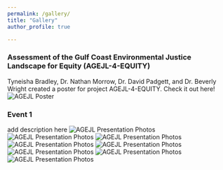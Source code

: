 ```yaml
---
permalink: /gallery/
title: "Gallery"
author_profile: true

---
```

### Assessment of the Gulf Coast Environmental Justice Landscape for Equity (AGEJL-4-EQUITY)
Tyneisha Bradley, Dr. Nathan Morrow, Dr. David Padgett, and Dr. Beverly Wright created a poster for project AGEJL-4-EQUITY. Check it out here!
![AGEJL Poster](https://jenna-messing.github.io/OSO-LoGiC/assets/poster.JPG)

### Event 1
add description here
![AGEJL Presentation Photos](https://jenna-messing.github.io/OSO-LoGiC/assets/aegjl_presentation_1.jpeg)
![AGEJL Presentation Photos](https://jenna-messing.github.io/OSO-LoGiC/assets/aegjl_presentation_2.jpeg)
![AGEJL Presentation Photos](https://jenna-messing.github.io/OSO-LoGiC/assets/aegjl_presentation_3.jpeg)
![AGEJL Presentation Photos](https://jenna-messing.github.io/OSO-LoGiC/assets/aegjl_presentation_4.jpeg)
![AGEJL Presentation Photos](https://jenna-messing.github.io/OSO-LoGiC/assets/aegjl_presentation_5.jpeg)
![AGEJL Presentation Photos](https://jenna-messing.github.io/OSO-LoGiC/assets/aegjl_presentation_6.jpeg)
![AGEJL Presentation Photos](https://jenna-messing.github.io/OSO-LoGiC/assets/aegjl_presentation_7.jpeg)
![AGEJL Presentation Photos](https://jenna-messing.github.io/OSO-LoGiC/assets/aegjl_presentation_8.jpeg)
